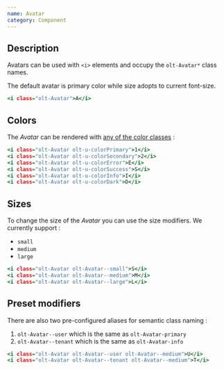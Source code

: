 ```yaml
---
name: Avatar
category: Component
---
```


## Description

Avatars can be used with `<i>` elements and occupy the `olt-Avatar*` class
names.

The default avatar is primary color while size adopts to current font-size.

```avatar.html
<i class="olt-Avatar">A</i>
```

## Colors

The *Avatar* can be rendered with
[any of the color classes](/#colors) :

```colors.html
<i class="olt-Avatar olt-u-colorPrimary">1</i>
<i class="olt-Avatar olt-u-colorSecondary">2</i>
<i class="olt-Avatar olt-u-colorError">E</i>
<i class="olt-Avatar olt-u-colorSuccess">S</i>
<i class="olt-Avatar olt-u-colorInfo">I</i>
<i class="olt-Avatar olt-u-colorDark">D</i>
```

## Sizes

To change the size of the *Avatar* you can use the size modifiers. We currently
support :

- `small`
- `medium`
- `large`

```sizes.html
<i class="olt-Avatar olt-Avatar--small">S</i>
<i class="olt-Avatar olt-Avatar--medium">M</i>
<i class="olt-Avatar olt-Avatar--large">L</i>
```

## Preset modifiers

There are also two pre-configured aliases for semantic class naming :

1. `olt-Avatar--user` which is the same as `olt-Avatar-primary`
2. `olt-Avatar--tenant` which is the same as `olt-Avatar-info`

```presets.html
<i class="olt-Avatar olt-Avatar--user olt-Avatar--medium">U</i>
<i class="olt-Avatar olt-Avatar--tenant olt-Avatar--medium">T</i>
```
